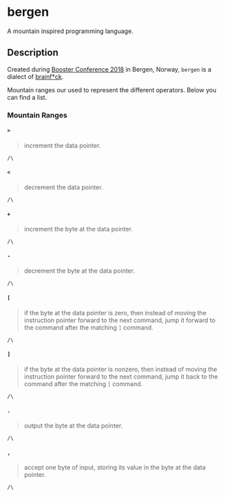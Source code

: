 # bergen
A mountain inspired programming language.

## Description
Created during [Booster Conference 2018][conference] in Bergen, Norway, `bergen` is a dialect of [brainf*ck][].

Mountain ranges our used to represent the different operators. Below you can find a list.

### Mountain Ranges
#### `>`
> increment the data pointer.

```
/\
```

#### `<`
> decrement the data pointer.

```
/\
```

#### `+`
> increment the byte at the data pointer.

```
/\
```

#### `-`
> decrement the byte at the data pointer.

```
/\
```

#### `[`
> if the byte at the data pointer is zero, then instead of moving the instruction pointer forward to the next command, jump it forward to the command after the matching `]` command.

```
/\
```

#### `]`
> if the byte at the data pointer is nonzero, then instead of moving the instruction pointer forward to the next command, jump it back to the command after the matching `[` command.

```
/\
```

#### `.`
> output the byte at the data pointer.

```
/\
```

#### `,`
> accept one byte of input, storing its value in the byte at the data pointer.

```
/\
```

[conference]: https://2018.boosterconf.no/
[brainf*ck]: https://en.wikipedia.org/wiki/Brainfuck
